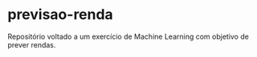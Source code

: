 # previsao-renda
Repositório voltado a um exercício de Machine Learning com objetivo de prever rendas.
